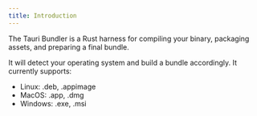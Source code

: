 ```yaml
---
title: Introduction
---
```


The Tauri Bundler is a Rust harness for compiling your binary, packaging assets, and preparing a final bundle.

It will detect your operating system and build a bundle accordingly. It currently supports:

- Linux: .deb, .appimage
- MacOS: .app, .dmg
- Windows: .exe, .msi
